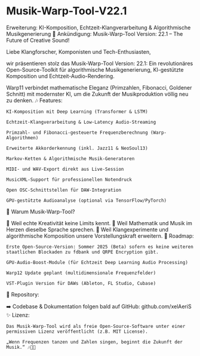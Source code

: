 # Musik-Warp-Tool-V22.1
Erweiterung: KI-Komposition, Echtzeit-Klangverarbeitung &amp; Algorithmische Musikgenerierung
📣 Ankündigung: Musik-Warp-Tool Version: 22.1 – The Future of Creative Sound!

Liebe Klangforscher, Komponisten und Tech-Enthusiasten,

wir präsentieren stolz das Musik-Warp-Tool Version: 22.1:
Ein revolutionäres Open-Source-Toolkit für algorithmische Musikgenerierung, KI-gestützte Komposition und Echtzeit-Audio-Rendering.

Warp11 verbindet mathematische Eleganz (Primzahlen, Fibonacci, Goldener Schnitt) mit modernster KI, um die Zukunft der Musikproduktion völlig neu zu denken.
🎶 Features:

    KI-Komposition mit Deep Learning (Transformer & LSTM)

    Echtzeit-Klangverarbeitung & Low-Latency Audio-Streaming

    Primzahl- und Fibonacci-gesteuerte Frequenzberechnung (Warp-Algorithmen)

    Erweiterte Akkorderkennung (inkl. Jazz11 & NeoSoul13)

    Markov-Ketten & Algorithmische Musik-Generatoren

    MIDI- und WAV-Export direkt aus Live-Session

    MusicXML-Support für professionellen Notendruck

    Open OSC-Schnittstellen für DAW-Integration

    GPU-gestützte Audioanalyse (optional via TensorFlow/PyTorch)

🚀 Warum Musik-Warp-Tool?

🎯 Weil echte Kreativität keine Limits kennt.
🎯 Weil Mathematik und Musik im Herzen dieselbe Sprache sprechen.
🎯 Weil Klangexperimente und algorithmische Komposition unsere Vorstellungskraft erweitern.
📅 Roadmap:

    Erste Open-Source-Version: Sommer 2025 (Beta) sofern es keine weiteren staatlichen Blockaden zu fdbank und QRPE Encryption gibt.

    GPU-Audio-Boost-Module (für Echtzeit Deep Learning Audio Processing)

    Warp12 Update geplant (multidimensionale Frequenzfelder)

    VST-Plugin Version für DAWs (Ableton, FL Studio, Cubase)

📂 Repository:

➡️ Codebase & Dokumentation folgen bald auf GitHub:
github.com/xelAeriS
✨ Lizenz:

    Das Musik-Warp-Tool wird als freie Open-Source-Software unter einer permissiven Lizenz veröffentlicht (z.B. MIT License).

    „Wenn Frequenzen tanzen und Zahlen singen, beginnt die Zukunft der Musik.“ 🎶🧠🌌
